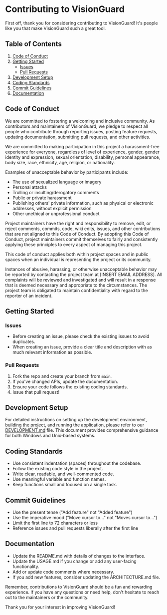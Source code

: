 # Contributing to VisionGuard

First off, thank you for considering contributing to VisionGuard! It's people like you that make VisionGuard such a great tool.

## Table of Contents

1. [Code of Conduct](#code-of-conduct)
2. [Getting Started](#getting-started)
   - [Issues](#issues)
   - [Pull Requests](#pull-requests)
3. [Development Setup](#development-setup)
4. [Coding Standards](#coding-standards)
5. [Commit Guidelines](#commit-guidelines)
6. [Documentation](#documentation)

## Code of Conduct

We are committed to fostering a welcoming and inclusive community. As contributors and maintainers of VisionGuard, we pledge to respect all people who contribute through reporting issues, posting feature requests, updating documentation, submitting pull requests, and other activities.

We are committed to making participation in this project a harassment-free experience for everyone, regardless of level of experience, gender, gender identity and expression, sexual orientation, disability, personal appearance, body size, race, ethnicity, age, religion, or nationality.

Examples of unacceptable behavior by participants include:

- The use of sexualized language or imagery
- Personal attacks
- Trolling or insulting/derogatory comments
- Public or private harassment
- Publishing others' private information, such as physical or electronic addresses, without explicit permission
- Other unethical or unprofessional conduct

Project maintainers have the right and responsibility to remove, edit, or reject comments, commits, code, wiki edits, issues, and other contributions that are not aligned to this Code of Conduct. By adopting this Code of Conduct, project maintainers commit themselves to fairly and consistently applying these principles to every aspect of managing this project.

This code of conduct applies both within project spaces and in public spaces when an individual is representing the project or its community.

Instances of abusive, harassing, or otherwise unacceptable behavior may be reported by contacting the project team at [INSERT EMAIL ADDRESS]. All complaints will be reviewed and investigated and will result in a response that is deemed necessary and appropriate to the circumstances. The project team is obligated to maintain confidentiality with regard to the reporter of an incident.

## Getting Started

### Issues

- Before creating an issue, please check the existing issues to avoid duplicates.
- When creating an issue, provide a clear title and description with as much relevant information as possible.

### Pull Requests

1. Fork the repo and create your branch from `main`.
2. If you've changed APIs, update the documentation.
3. Ensure your code follows the existing coding standards.
4. Issue that pull request!

## Development Setup

For detailed instructions on setting up the development environment, building the project, and running the application, please refer to our [DEVELOPMENT.md](DEVELOPMENT.md) file. This document provides comprehensive guidance for both Windows and Unix-based systems.

## Coding Standards

- Use consistent indentation (spaces) throughout the codebase.
- Follow the existing code style in the project.
- Write clear, readable, and well-commented code.
- Use meaningful variable and function names.
- Keep functions small and focused on a single task.

## Commit Guidelines

- Use the present tense ("Add feature" not "Added feature")
- Use the imperative mood ("Move cursor to..." not "Moves cursor to...")
- Limit the first line to 72 characters or less
- Reference issues and pull requests liberally after the first line

## Documentation

- Update the README.md with details of changes to the interface.
- Update the USAGE.md if you change or add any user-facing functionality.
- Add or update code comments where necessary.
- If you add new features, consider updating the ARCHITECTURE.md file.

Remember, contributions to VisionGuard should be a fun and rewarding experience. If you have any questions or need help, don't hesitate to reach out to the maintainers or the community.

Thank you for your interest in improving VisionGuard!
